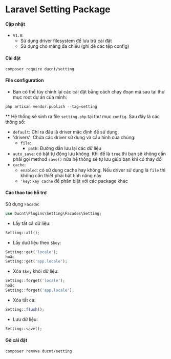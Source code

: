 # Laravel Setting Package

#### Cập nhật

- `V1.0`:
    + Sử dụng driver filesystem để lưu trữ cài đặt
    + Sử dụng cho mảng đa chiều (ghi đè các tệp config)

#### Cài đặt
`composer require ducnt/setting`

#### File configuration

- Bạn có thể tùy chỉnh lại các cài đặt bằng cách chạy đoạn mã sau tại thư mục root dự án của mình:

```php
php artisan vendor:publish --tag=setting
```

** Hệ thống sẽ sinh ra file `setting.php` tại thư mục `config`. Sau đây là các thông số:

- `default`: Chỉ ra đâu là driver mặc định để sử dụng.
- 'drivers': Chứa các driver sử dụng và cấu hình của chúng:
    + `file`:
        + `path`: Đường dẫn lưu lại các dữ liệu
- `auto_save`: có bật tự động lưu không. Khi để là `true` thì bạn sẽ không cần phải gọi method `save()` nữa hệ thống sẽ
  tự lưu giúp bạn khi có thay đổi
- `cache`:
    + `enabled`: có sử dụng cache hay không. Nếu driver sử dụng là `file` thì không cần thiết phải bật tính năng này
    + `'key`: `key cache` để phân biệt với các package khác

#### Các thao tác hỗ trợ

Sử dụng `Facade`:

```php
use Ducnt\Plugins\Setting\Facades\Setting;
```

- Lấy tất cả dữ liệu:

```php
Setting::all();
```

- Lấy duữ liệu theo `$key`:

```php
Setting::get('locale');
hoặc 
Setting::get('app.locale');
```

- Xóa `$key` khỏi dữ liệu:

```php
Setting::forget('locale');
hoặc 
Setting::forget('app.locale');
```

- Xóa tất cả:

```php
Setting::flush();
```

- Lưu dữ liệu:

```php
Setting::save();
```

#### Gỡ cài đặt

`composer remove ducnt/setting`